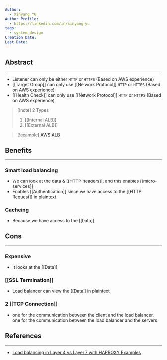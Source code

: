 ```yaml
---
Author:
  - Xinyang YU
Author Profile:
  - https://linkedin.com/in/xinyang-yu
tags:
  - system_design
Creation Date: 
Last Date:
---
```

## Abstract
---
- Listener can only be either `HTTP` or `HTTPS` (Based on AWS experience)
- [[Target Group]] can only use [[Network Protocol]] `HTTP` or `HTTPS` (Based on AWS experience)
- [[Health Check]] can only use [[Network Protocol]] `HTTP` or `HTTPS` (Based on AWS experience)

>[!note] 2 Types
>1. [[Internal ALB]]
>2. [[External ALB]]



>[!example]
>[AWS ALB](https://docs.aws.amazon.com/elasticloadbalancing/latest/application/introduction.html)

## Benefits
---
### Smart load balancing
- We can look at the data & [[HTTP Headers]], and this enables [[micro-services]]
- Enables [[Authentication]] since we have access to the [[HTTP Request]] in plaintext
### Cacheing
- Because we have access to the [[Data]]


## Cons
---
### Expensive
- It looks at the [[Data]]
### [[SSL Termination]]
- Load balancer can view the [[Data]] in plaintext

### 2 [[TCP Connection]]
- one for the communication between the client and the load balancer, one for the communication between the load balancer and the servers

## References
---
- [Load balancing in Layer 4 vs Layer 7 with HAPROXY Examples](https://www.youtube.com/watch?v=aKMLgFVxZYk&t=1186s)